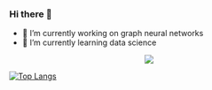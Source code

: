 ### Hi there 👋

- 🔭 I’m currently working on graph neural networks
- 🌱 I’m currently learning data science 
<p align="center">
<Img src="https://github-readme-stats.vercel.app/api?username=keshavbnsl102&&show_icons=true&title_color=ffffff&icon_color=bb2acf&text_color=daf7dc&bg_color=151515" align="center">


  </p>
  
  [![Top Langs](https://github-readme-stats.vercel.app/api/top-langs/?username=keshavbnsl102)](https://github.com/keshavbnsl102/github-readme-stats)
